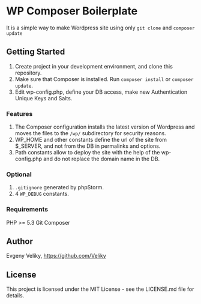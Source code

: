 # WP Composer Boilerplate

It is a simple way to make Wordpress site using only `git clone` and `composer update`

## Getting Started

1. Create project in your development environment, and clone this repository.
2. Make sure that Composer is installed. Run `composer install` or `composer update`.
3. Edit wp-config.php, define your DB access, make new Authentication Unique Keys and Salts.

### Features

1. The Composer configuration installs the latest version of Wordpress and moves the files to the `/wp/` subdirectory for security reasons.
2. WP_HOME and other constants define the url of the site from $_SERVER, and not from the DB in permalinks and options.
3. Path constants allow to deploy the site with the help of the wp-config.php and do not replace the domain name in the DB.

### Optional

1. `.gitignore` generated by phpStorm. 
4. 4 `WP_DEBUG` constants.

### Requirements

PHP >= 5.3
Git
Composer

## Author

Evgeny Veliky, https://github.com/Veliky

## License

This project is licensed under the MIT License - see the LICENSE.md file for details.